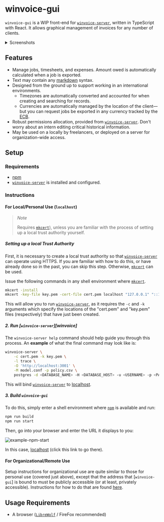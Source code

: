 # winvoice-gui

`winvoice-gui` is a WIP front-end for [`winvoice-server`](https://github.com/Iron-E/winvoice-server), written in TypeScript with React. It allows graphical management of invoices for any number of clients.

<details>
	<summary>Screenshots</summary>
	<img src="https://github.com/Iron-E/winvoice-gui/assets/36409591/eaec9ab5-e307-40e9-9211-2f62b01b4325" alt="create-new-timesheet">
	<img src="https://github.com/Iron-E/winvoice-gui/assets/36409591/c4b77450-a299-424d-96df-55214e82b03e" alt="search-for-users">
	<img src="https://github.com/Iron-E/winvoice-gui/assets/36409591/465163e3-c3c1-48a5-b93a-74dea7639e5a" alt="department-table">
</details>

## Features

* Manage jobs, timesheets, and expenses. Amount owed is automatically calculated when a job is exported.
* Text may contain any [markdown](https://commonmark.org/help/) syntax.
* Designed from the ground up to support working in an international environments.
	* Timezones are automatically converted and accounted for when creating and searching for records.
	* Currencies are automatically managed by the location of the client— but you can request jobs be exported in any currency tracked by the [ECB](ecb.europa.eu/).
* Robust permissions allocation, provided from [`winvoice-server`][server]. Don't worry about an intern editing critical historical information.
* May be used on a locally by freelancers, or deployed on a server for organization-wide access.

## Setup

### Requirements

* [npm][npm]
* [`winvoice-server`][server] is installed and configured.

### Instructions

#### For Local/Personal Use (`localhost`)

> *Note*
>
> Requires [`mkcert`][mkcert]), unless you are familiar with the process of setting up a local trust authority yourself.

##### Setting up a local Trust Authority

First, it is necessary to create a local trust authority so that [`winvoice-server`][server] can operate using HTTPS. If you are familiar with how to do this, or have already done so in the past, you can skip this step. Otherwise, [`mkcert`][mkcert] can be used.

Issue the following commands in any shell environment where [`mkcert`][mkcert].

```sh
mkcert -install
mkcert -key-file key.pem -cert-file cert.pem localhost "127.0.0.1" "::1"
```

This will allow you to run [`winvoice-server`][server], as it requires the `-c` and `-k` arguments which specify the locations of the "cert.pem" and "key.pem" files (respectively) that have just been created.

##### 2. Run [`winvoice-server`][winvoice]

The `winvoice-server help` command should help guide you through this process. An **example** of what the final command may look like is:

```sh
winvoice-server \
    -c cert.pem -k key.pem \
    -l trace \
    -O 'http://localhost:3001' \
    -M model.conf -p policy.csv \
    postgres -d <DATABASE_NAME> -H <DATABASE_HOST> -u <USERNAME> -p <PASSWORD> # If you're unsure, `-H` is probably `localhost`.
```

This will bind [`winvoice-server`][server] to [localhost](https://localhost:3000).

##### 3. Build `winvoice-gui`

To do this, simply enter a shell environment where [`npm`][npm] is available and run:

```sh
npm run build
npm run start
```

Then, go into your browser and enter the URL it displays to you:

![example-npm-start](https://github.com/Iron-E/winvoice-gui/assets/36409591/a9caf953-b09f-44da-8968-82d9db06d680)

In this case, [localhost](https://localhost:3001) (click this link to go there).

#### For Organizational/Remote Use

Setup instructions for organizational use are quite similar to those for personal use (covered just above), except that the address that [`winvoice-gui`] is bound to must be publicly accessible (or at least, privately accessible). Instructions for how to do that are found [here](https://nextjs.org/docs/app/building-your-application/deploying).

## Usage Requirements

* A browser ([`LibreWolf`](https://librewolf.net) / FireFox recommended)

[npm]: https://www.npmjs.com/
[server]: https://github.com/Iron-E/winvoice-ser
[mkcert]: https://github.com/FiloSottile/mkcert

